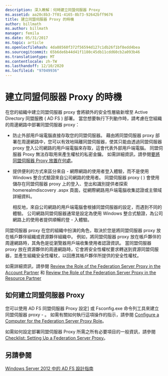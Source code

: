 ```yaml
---
description: 深入瞭解：何時建立同盟伺服器 Proxy
ms.assetid: aa20c8b3-7f01-4165-8b73-92642bff9676
title: 建立同盟伺服器 Proxy 的時機
author: billmath
ms.author: billmath
manager: femila
ms.date: 05/31/2017
ms.topic: article
ms.openlocfilehash: 4da88560f372f56594d127c1db26f1bf8edd4bea
ms.sourcegitcommit: 65b6de6b44d41f1180c45db11cdd60cb2a093b46
ms.translationtype: MT
ms.contentlocale: zh-TW
ms.lasthandoff: 12/10/2020
ms.locfileid: "97049936"
---
```

# <a name="when-to-create-a-federation-server-proxy"></a>建立同盟伺服器 Proxy 的時機

在您的組織中建立同盟伺服器 proxy 會將額外的安全性層級新增至 Active Directory 同盟服務 \( AD FS \) 部署。 當您想要執行下列動作時，請考慮在您組織的周邊網路中部署同盟伺服器 proxy：

-   防止外部用戶端電腦直接存取您的同盟伺服器。 藉由將同盟伺服器 proxy 部署在周邊網路中，您可以有效地隔離同盟伺服器，使其只能由透過同盟伺服器 proxy 登入公司網路的用戶端電腦來存取，這會代表外部用戶端電腦。 同盟伺服器 Proxy 無法存取用來產生權杖的私密金鑰。 如需詳細資訊，請參閱[要將同盟伺服器 Proxy 放置在何處](Where-to-Place-a-Federation-Server-Proxy.md)。

-   提供便利的方式來區分來自 \- 網際網路的使用者登入體驗，而不是使用 Windows 整合式驗證來自公司網路的使用者。 同盟伺服器 proxy \( \) 會使用儲存在同盟伺服器 proxy 上的登入、登出和識別提供者探索 homerealmdiscovery .aspx 頁面，從網際網路用戶端電腦收集認證或主領域詳細資料。

    相反地，來自公司網路的用戶端電腦會根據同盟伺服器的設定，而遇到不同的體驗。 公司網路同盟伺服器通常是設定為使用 Windows 整合式驗證，為公司網路上的使用者提供順暢的登 \- 入體驗。

同盟伺服器 proxy 在您的組織中扮演的角色，取決於您是將同盟伺服器 proxy 放在帳戶夥伴組織或資源夥伴組織中。 例如，將同盟伺服器 proxy 放在帳戶夥伴的周邊網路時，其角色是從瀏覽器用戶端收集使用者認證資訊。 當同盟伺服器 proxy 放在資源夥伴的周邊網路時，它會將安全性權杖要求轉送到資源同盟伺服器，並產生組織安全性權杖，以回應其帳戶夥伴所提供的安全性權杖。

如需詳細資訊，請參閱 [Review the Role of the Federation Server Proxy in the Account Partner](Review-the-Role-of-the-Federation-Server-Proxy-in-the-Account-Partner.md) 和 [Review the Role of the Federation Server Proxy in the Resource Partner](Review-the-Role-of-the-Federation-Server-Proxy-in-the-Resource-Partner.md)

## <a name="how-to-create-a-federation-server-proxy"></a>如何建立同盟伺服器 Proxy
您可以使用 AD FS 同盟伺服器 Proxy 設定] 或 Fsconfig.exe 命令列工具來建立同盟伺服器 proxy \- 。 如需有關如何執行這項操作的指示，請參閱 [Configure a Computer for the Federation Server Proxy Role](../../ad-fs/deployment/Configure-a-Computer-for-the-Federation-Server-Proxy-Role.md)。

如需如何設定部署同盟伺服器 Proxy 所需之所有必要項目的一般資訊，請參閱 [Checklist: Setting Up a Federation Server Proxy](../../ad-fs/deployment/Checklist--Setting-Up-a-Federation-Server-Proxy.md)。

## <a name="see-also"></a>另請參閱
[Windows Server 2012 中的 AD FS 設計指南](AD-FS-Design-Guide-in-Windows-Server-2012.md)
